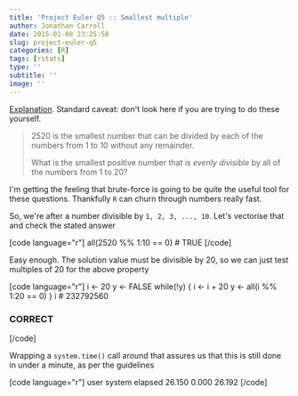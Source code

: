 ```yaml
---
title: 'Project Euler Q5 :: Smallest multiple'
author: Jonathan Carroll
date: 2015-01-08 23:25:58
slug: project-euler-q5
categories: [R]
tags: [rstats]
type: ''
subtitle: ''
image: ''
---
```

<a title="Project Euler" href="http://jcarroll.com.au/2015/01/code/project-euler/" target="_blank">Explanation</a>.&nbsp;Standard caveat: don't look here if you are trying to do these yourself.
<blockquote>2520 is the smallest number that can be divided by each of the numbers from 1 to 10 without any remainder.

What is the smallest positive number that is <dfn title="divisible with no remainder">evenly divisible</dfn> by all of the numbers from 1 to 20?</blockquote>

I'm getting the feeling that brute-force is going to be quite the useful tool for these questions. Thankfully <code>R</code> can churn through numbers really fast.

So, we're after a number divisible by <code>1, 2, 3, ..., 10</code>. Let's vectorise that and check the stated answer

[code language="r"]
all(2520 %% 1:10 == 0) # TRUE
[/code]

Easy enough. The solution value must be divisible by 20, so we can just test multiples of 20 for the above property

[code language="r"]
i &lt;- 20
y &lt;- FALSE
while(!y) {
  i &lt;- i + 20
  y &lt;- all(i %% 1:20 == 0)
}
i # 232792560

### CORRECT
[/code]

Wrapping a <code>system.time()</code> call around that assures us that this is still done in under a minute, as per the guidelines

[code language="r"]
   user  system elapsed 
 26.150   0.000  26.192 
[/code]

